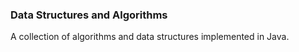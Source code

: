 ### Data Structures and Algorithms

A collection of algorithms and data structures implemented in Java.
